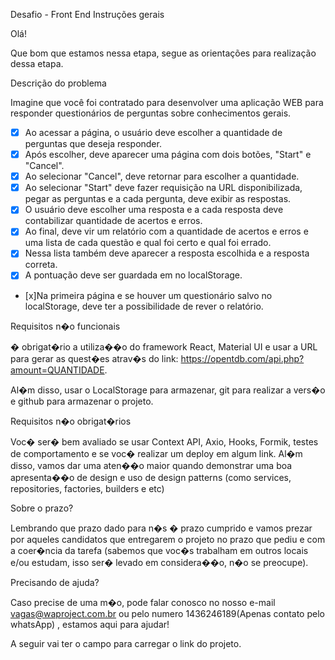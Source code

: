 Desafio - Front End
Instruções gerais

Olá!

Que bom que estamos nessa etapa, segue as orientações para realização dessa etapa.

Descrição do problema

Imagine que você foi contratado para desenvolver uma aplicação WEB para responder questionários de perguntas sobre conhecimentos gerais.

- [x] Ao acessar a página, o usuário deve escolher a quantidade de perguntas que deseja responder.
- [x] Após escolher, deve aparecer uma página com dois botões, "Start" e "Cancel".
- [x] Ao selecionar "Cancel", deve retornar para escolher a quantidade.
- [x] Ao selecionar "Start" deve fazer requisição na URL disponibilizada, pegar as perguntas e a cada pergunta, deve exibir as respostas.
- [x] O usuário deve escolher uma resposta e a cada resposta deve contabilizar quantidade de acertos e erros.
- [x] Ao final, deve vir um relatório com a quantidade de acertos e erros e uma lista de cada questão e qual foi certo e qual foi errado.
- [x] Nessa lista também deve aparecer a resposta escolhida e a resposta correta.
- [x] A pontuação deve ser guardada em no localStorage.
- [x]Na primeira página e se houver um questionário salvo no localStorage, deve ter a possibilidade de rever o relatório.


Requisitos n�o funcionais


� obrigat�rio a utiliza��o do framework React, Material UI e usar a URL para gerar as quest�es atrav�s do link: https://opentdb.com/api.php?amount=QUANTIDADE.


Al�m disso, usar o LocalStorage para armazenar, git para realizar a vers�o e github para armazenar o projeto.


Requisitos n�o obrigat�rios


Voc� ser� bem avaliado se usar Context API, Axio, Hooks, Formik, testes de comportamento e se voc� realizar um deploy em algum link. Al�m disso, vamos dar uma aten��o maior quando demonstrar uma boa apresenta��o de design e uso de design patterns (como services, repositories, factories, builders e etc)


Sobre o prazo?

Lembrando que prazo dado para n�s � prazo cumprido e vamos prezar por aqueles candidatos que entregarem o projeto no prazo que pediu e com a coer�ncia da tarefa (sabemos que voc�s trabalham em outros locais e/ou estudam, isso ser� levado em considera��o, n�o se preocupe).


Precisando de ajuda?

Caso precise de uma m�o, pode falar conosco no nosso e-mail vagas@waproject.com.br ou pelo numero 1436246189(Apenas contato pelo whatsApp) , estamos aqui para ajudar!


A seguir vai ter o campo para carregar o link do projeto.